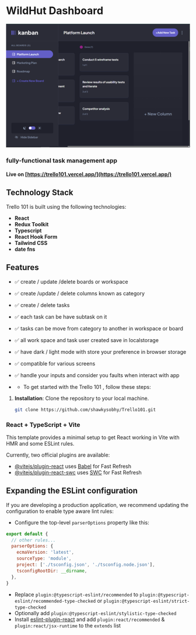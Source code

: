 
# WildHut Dashboard

![screenshot](/public/trello-screenshot.png)

### fully-functional task management app
#### Live on [https://trello101.vercel.app/](https://trello101.vercel.app/)
## Technology Stack

Trello 101  is built using the following technologies:

- **React**
- **Redux Toolkit**
- **Typescript**
- **React Hook Form**
- **Tailwind CSS**
- **date fns**

## Features

- ✅ create / update /delete boards or workspace
- ✅ create /update / delete columns known as category
- ✅ create  / delete tasks
- ✅ each task can be have subtask on it 
- ✅ tasks can be move from category to another in workspace or board  
- ✅ all work space and task user created save in localstorage 
 - ✅ have dark / light mode  with store your preference in browser storage  

- ✅ compatible for various screens
- ✅ handle your inputs and consider you faults when interact with app


- - To get started with the Trello 101 , follow these steps:

1. **Installation**: Clone the repository to your local machine.
   ```bash
   git clone https://github.com/shawkysobhy/Trello101.git
   ```


### React + TypeScript + Vite

This template provides a minimal setup to get React working in Vite with HMR and some ESLint rules.

Currently, two official plugins are available:

- [@vitejs/plugin-react](https://github.com/vitejs/vite-plugin-react/blob/main/packages/plugin-react/README.md) uses [Babel](https://babeljs.io/) for Fast Refresh
- [@vitejs/plugin-react-swc](https://github.com/vitejs/vite-plugin-react-swc) uses [SWC](https://swc.rs/) for Fast Refresh

## Expanding the ESLint configuration

If you are developing a production application, we recommend updating the configuration to enable type aware lint rules:

- Configure the top-level `parserOptions` property like this:

```js
export default {
  // other rules...
  parserOptions: {
    ecmaVersion: 'latest',
    sourceType: 'module',
    project: ['./tsconfig.json', './tsconfig.node.json'],
    tsconfigRootDir: __dirname,
  },
}
```

- Replace `plugin:@typescript-eslint/recommended` to `plugin:@typescript-eslint/recommended-type-checked` or `plugin:@typescript-eslint/strict-type-checked`
- Optionally add `plugin:@typescript-eslint/stylistic-type-checked`
- Install [eslint-plugin-react](https://github.com/jsx-eslint/eslint-plugin-react) and add `plugin:react/recommended` & `plugin:react/jsx-runtime` to the `extends` list
